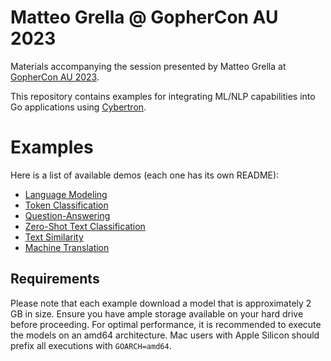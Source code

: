 # Matteo Grella @ GopherCon AU 2023

Materials accompanying the session presented by Matteo Grella at [GopherCon AU 2023](https://gophercon.com.au/).

This repository contains examples for integrating ML/NLP capabilities into Go applications using [Cybertron](https://github.com/nlpodyssey/cybertron).

# Examples

Here is a list of available demos (each one has its own README):
- [Language Modeling](https://github.com/matteo-grella/gophercon-au-2023/tree/main/languagemodeling)
- [Token Classification](https://github.com/matteo-grella/gophercon-au-2023/tree/main/tokenclassification)
- [Question-Answering](https://github.com/matteo-grella/gophercon-au-2023/tree/main/questionanswering)
- [Zero-Shot Text Classification](https://github.com/matteo-grella/gophercon-au-2023/tree/main/zeroshotclassification)
- [Text Similarity](https://github.com/matteo-grella/gophercon-au-2023/tree/main/textsimilarity)
- [Machine Translation](https://github.com/matteo-grella/gophercon-au-2023/tree/main/textgeneration)

## Requirements

Please note that each example download a model that is approximately 2 GB in size. Ensure you have ample storage available on your hard drive before proceeding. For optimal performance, it is recommended to execute the models on an amd64 architecture. Mac users with Apple Silicon should prefix all executions with `GOARCH=amd64`.
